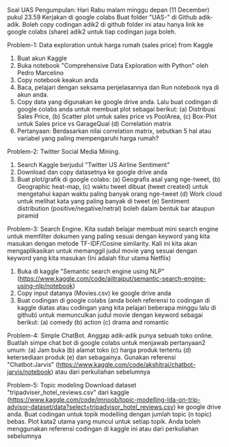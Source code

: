 Soal UAS 
Pengumpulan: Hari Rabu malam minggu depan (11 December) pukul 23.59
Kerjakan di google colabs
Buat folder "UAS-<Nama Anda>" di Github adik-adik. Boleh copy codingan adik2 di github folder ini atau hanya link ke google colabs (share) adik2 untuk tiap codingan juga boleh.

Problem-1: Data exploration untuk harga rumah (sales price) from Kaggle
1. Buat akun Kaggle
2. Buka notebook "Comprehensive Data Exploration with Python" oleh Pedro Marcelino
3. Copy notebook keakun anda
4. Baca, pelajari dengan seksama penjelasannya dan Run notebook nya di akun anda.
5. Copy data yang digunakan ke google drive anda. Lalu buat codingan di google colabs anda untuk membuat plot sebagai berikut: (a) Distribusi Sales Price, (b) Scatter plot untuk sales price vs PoolArea, (c) Box-Plot untuk Sales price vs GarageQual (d) Correlation matrix
6. Pertanyaan: Berdasarkan nilai correlation matrix, sebutkan 5 hal atau variabel yang paling mempengaruhi harga rumah?

Problem-2: Twitter Social Media Mining.
1. Search Kaggle berjudul "Twitter US Airline Sentiment"
2. Download dan copy datasetnya ke google drive anda
3. Buat plot/grafik di google colabs: (a) Geografis asal yang nge-tweet, (b) Geographic heat-map, (c) waktu tweet dibuat (tweet created) untuk mengetahui kapan waktu paling banyak orang nge-tweet (d) Work cloud untuk melihat kata yang paling banyak di tweet (e) Sentiment distribution (positive/negative/netral) boleh dalam bentuk bar ataupun piramid 

Problem-3: Search Engine.
Kita sudah belajar membuat mini search engine untuk memfilter dokumen yang paling sesuai dengan keyword yang kita masukan dengan metode TF-IDF/Cosine similarity. Kali ini kita akan mengaplikasikan untuk memanggil judul movie yang sesuai dengan keyword yang kita masukan (Ini adalah fitur utama Netflix)
1. Buka di kaggle "Semantic search engine using NLP" (https://www.kaggle.com/code/ajitrajput/semantic-search-engine-using-nlp/notebook)
2. Copy input datanya (Movies.csv) ke google drive anda
3. Buat codingan di google colabs (anda boleh referensi to codingan di kaggle diatas atau codingan yang kita pelajari beberapa minggu lalu di github) untuk memunculkan judul movie dengan keyword sebagai berikut: (a) comedy (b) action (c) drama and romantic

Problem-4: Simple ChatBot.
Anggap adik-adik punya sebuah toko online. Buatlah simpe chat bot di google colabs untuk menjawab pertanyaan2 umum: (a) Jam buka (b) alamat toko (c) harga produk tertentu (d) ketersediaan produk (e) dan sebagainya. Gunakan referensi "Chatbot:Jarvis" (https://www.kaggle.com/code/akshitrai/chatbot-jarvis/notebook) atau dari perkuliahan sebelumnya

Problem-5: Topic modeling
Download dataset "tripadviser_hotel_reviews.csv" dari kaggle (https://www.kaggle.com/code/imnoob/topic-modelling-lda-on-trip-advisor-dataset/data?select=tripadvisor_hotel_reviews.csv) ke google drive anda. Buat codingan untuk topik modelling dengan jumlah topic (n topic) bebas. Plot kata2 utama yang muncul untuk setiap topik. Anda boleh menggunakan referensi codingan di kaggle ini atau dari perkuliahan sebelumnya
